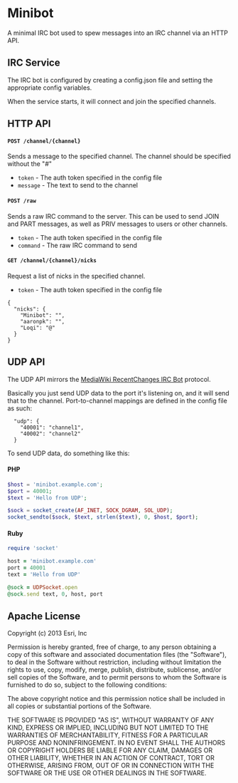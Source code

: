 # Minibot

A minimal IRC bot used to spew messages into an IRC channel via an HTTP API.

## IRC Service

The IRC bot is configured by creating a config.json file and setting the appropriate config variables.

When the service starts, it will connect and join the specified channels. 


## HTTP API

#### `POST /channel/{channel}`

Sends a message to the specified channel. The channel should be specified without the "#"

* `token` - The auth token specified in the config file
* `message` - The text to send to the channel 


#### `POST /raw`

Sends a raw IRC command to the server. This can be used to send JOIN and PART messages, as well as PRIV messages to users or other channels.

* `token` - The auth token specified in the config file
* `command` - The raw IRC command to send

#### `GET /channel/{channel}/nicks`

Request a list of nicks in the specified channel.

* `token` - The auth token specified in the config file

```
{
  "nicks": {
    "Minibot": "",
    "aaronpk": "",
    "Loqi": "@"
  }
}
```

## UDP API

The UDP API mirrors the [MediaWiki RecentChanges IRC Bot](http://www.mediawiki.org/wiki/Manual:MediaWiki-Recent_Changes-IRCBot) protocol.

Basically you just send UDP data to the port it's listening on, and it will send that to the channel. Port-to-channel mappings are defined in the config file as such:

```
  "udp": {
    "40001": "channel1",
    "40002": "channel2"
  }
```

To send UDP data, do something like this:

#### PHP

```php
$host = 'minibot.example.com';
$port = 40001;
$text = 'Hello from UDP';

$sock = socket_create(AF_INET, SOCK_DGRAM, SOL_UDP);
socket_sendto($sock, $text, strlen($text), 0, $host, $port);
```

#### Ruby

```ruby
require 'socket'

host = 'minibot.example.com'
port = 40001
text = 'Hello from UDP'

@sock = UDPSocket.open
@sock.send text, 0, host, port
```



## Apache License

Copyright (c) 2013 Esri, Inc

Permission is hereby granted, free of charge, to any person obtaining a copy of this software and associated documentation files (the "Software"), to deal in the Software without restriction, including without limitation the rights to use, copy, modify, merge, publish, distribute, sublicense, and/or sell copies of the Software, and to permit persons to whom the Software is furnished to do so, subject to the following conditions:

The above copyright notice and this permission notice shall be included in all copies or substantial portions of the Software.

THE SOFTWARE IS PROVIDED "AS IS", WITHOUT WARRANTY OF ANY KIND, EXPRESS OR IMPLIED, INCLUDING BUT NOT LIMITED TO THE WARRANTIES OF MERCHANTABILITY, FITNESS FOR A PARTICULAR PURPOSE AND NONINFRINGEMENT. IN NO EVENT SHALL THE AUTHORS OR COPYRIGHT HOLDERS BE LIABLE FOR ANY CLAIM, DAMAGES OR OTHER LIABILITY, WHETHER IN AN ACTION OF CONTRACT, TORT OR OTHERWISE, ARISING FROM, OUT OF OR IN CONNECTION WITH THE SOFTWARE OR THE USE OR OTHER DEALINGS IN THE SOFTWARE.

